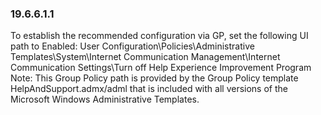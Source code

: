 
### 19.6.6.1.1  
To establish the recommended configuration via GP, set the following UI path to Enabled: 
User Configuration\Policies\Administrative Templates\System\Internet 
Communication Management\Internet Communication Settings\Turn off Help 
Experience Improvement Program 
Note: This Group Policy path is provided by the Group Policy template 
HelpAndSupport.admx/adml that is included with all versions of the Microsoft Windows 
Administrative Templates.   